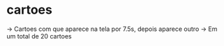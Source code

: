 # cartoes


-> Cartoes com que aparece na tela por 7.5s, depois aparece outro 
-> Em um total de 20 cartoes
